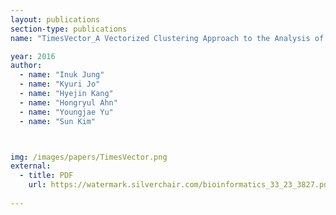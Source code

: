 ```yaml
---
layout: publications
section-type: publications
name: "TimesVector_A Vectorized Clustering Approach to the Analysis of Time Series Transcriptome Data from Multiple Phenotypes"

year: 2016
author:
  - name: "Inuk Jung"
  - name: "Kyuri Jo"
  - name: "Hyejin Kang"
  - name: "Hongryul Ahn"
  - name: "Youngjae Yu"
  - name: "Sun Kim"



img: /images/papers/TimesVector.png
external:
  - title: PDF
    url: https://watermark.silverchair.com/bioinformatics_33_23_3827.pdf?token=AQECAHi208BE49Ooan9kkhW_Ercy7Dm3ZL_9Cf3qfKAc485ysgAAAvYwggLyBgkqhkiG9w0BBwagggLjMIIC3wIBADCCAtgGCSqGSIb3DQEHATAeBglghkgBZQMEAS4wEQQMuaVhC6YkJnNT1WQcAgEQgIICqdiYEs9v9A2DaGARMw6m_MGsMrVOKvxq42Q6P1gO3jwQVeUZPuOqdH6QZMANvuoiXNyLFmbyY4Y7S9ATsaE7w7XCuHDKmxEq6IQYyXUawABIJvTVCGS1_NoM-MNMCWhbQeuXIPUBI53ndhi08MfL1xD5_ZT19R-Z9QwZ4le76xpmtbmI0cUi2DiR0ZluaLh_CO9X6MX57eaPTZgFPJpd7gicbihZWDPmjgb2ch8VFGw2DHwlrV844YoGbIgAgkypSNb_57vWOLr0EUseyMSWVCKFgg6y60PLHtzz5zKpweN-nHsjpUKaA7OjRY14gvAZoIsHkrjvdYmiLXwF32BACxBTJB-zgWHKq5FdqqpGK6pM7a2HA1dFwDCZ0gUojUDqKnitK2cgEzZKi_qytWjrIQw4jEFZaqXnPSJ9U95vqMzVTUaBYQXfAGceVfIbpbYTaQyGg1xcFzgr58Gc5sdieRKGJdHBMtmgstT-v-rG83KGFPeBpyIjyGzDVHAHDSsKV1prAv1pwvxDS57ItrZrEspG8I3IUb1u93siafeFCJmNgtHSyfqSk8_fY5bDA_5Wu5bljcSrnXlEkjGt5_9SRjvqSrVRewBCBwX5bKq74c74RHLFihDhZEZLErbvL1sZrzBvZDEs-p0XSTxxgNl1cz70xaNp7iniErWFC9bqa3SC6OGpLkQYnx2Pkra0iuYQHwRePdYsiyqZNTDZNtH_V6y7FZ3j1kp1YV4OFxG0cME1D_vIQfYlJZd8gqODmVQ7l_DuVksHjfI8z1z9PlMssT16EKuKrRQ9f8aSlb6-zggmNEtmHl6am8R1GjkioDaY52Pb2QMEHXDLIOKR9K-38eVO4GXs2J32iT32P13NRKaz2fKPIyM-ckArsds14Uj29fzodZA38L6SjA
  
---
```



